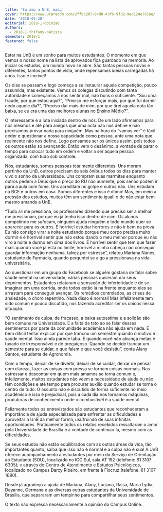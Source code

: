 ```yaml
---
title: 'Eu amo a UnB, mas…'
cover: https://www.ucarecdn.com/2ffbc207-84d8-43f6-9f32-9ec124e705ae/
date: '2018-05-28'
editorial: 2018-1-opiniao
authors:
  - 2018-1-thifany-batista
semester: 2018/1
featured: false
---
```

Estar na UnB é um sonho para muitos estudantes. O momento em que vemos o nosso nome na lista de aprovados fica guardado na memória. Ao iniciar os estudos, um mundo novo se abre. São tantas pessoas novas e diferentes, tantos pontos de vista, onde repensamos ideias carregadas há anos. Isso é incrível!



Os dias se passam e logo começa a se instaurar aquela competição, pouco assumida, mas existente. Vemos os colegas discutindo com tanta autoridade e começamos a nos sentir mal, não bons o suficiente. “Sou uma fraude, por que estou aqui?”, “Preciso me esforçar mais, por que fui dormir cedo aquele dia?”, “Preciso dar mais de mim, por que tirei aquela nota tão baixa, se eu era uma das melhores alunas no Ensino Médio?”.



O interessante é a luta iniciada dentro de nós. De um lado afirmamos para nós mesmos e até para amigos que uma nota não nos define e não precisamos provar nada para ninguém. Mas na hora do “vamos ver” é fácil ceder e questionar a nossa capacidade como pessoa, ante uma nota que realmente não nos define. Logo pensamos ser os únicos assim, pois todos os outros estão só avançando. Então vem o desânimo, a vontade de parar o tempo para colocar tudo em ordem e voltar a ser aquela pessoa organizada, com tudo sob controle.



Nós, estudantes, somos pessoas totalmente diferentes. Uns moram pertinho da UnB, outros precisam de seis ônibus todos os dias para manter vivo o sonho da universidade. Uns compram suas marmitas enquanto outros pedem a Deus que o preço do RU não aumente, pois senão podem ir para a aula com fome. Uns acreditam no golpe e outros não. Uns estudam na BCE e outros em casa. Somos diferentes e isso é ótimo! Mas, em meio a pressão dos estudos, muitos têm um sentimento igual: o de não estar bem mesmo amando a UnB.



“Tudo ali me pressiona, os professores dizendo que preciso ser a melhor me pressionam, porque eu já tenho isso dentro de mim. Os alunos competindo me sufocam, ninguém ajuda ninguém e todo mundo quer se aparecer para os outros. É horrível estudar horrores e não ir bem na prova. Eu não consigo virar a noite estudando porque meu corpo precisa muito dormir e é horrível sentir que não estou dando o meu melhor porque eu não viro a noite e durmo em cima dos livros. É horrível sentir que tem que fazer mais quando você já está no limite, horrível a minha cabeça não conseguir guardar informação nenhuma, talvez por estresse”, relatou Mariana Nunes, estudante de Farmácia, quando perguntei se algo a pressionava na vida universitária.



Ao questionar em um grupo do Facebook se alguém gostaria de falar sobre saúde mental na universidade, várias pessoas quiseram dar seus depoimentos. Estudantes relataram a sensação de inferioridade e de se imaginar em uma corrida, onde todos estão lá na frente enquanto eles se arrastam para conseguir avançar. Os remédios controlados, as crises de ansiedade, o choro repentino. Nada disso é normal! Mas infelizmente tem sido comum e pouco discutido, nos fazendo acreditar ser os únicos nessa situação.



“O sentimento de culpa, de fracasso, a baixa autoestima e a solidão são bem comuns na Universidade. E a falta de tato ao se falar desses sentimentos por parte da comunidade acadêmica não ajuda em nada. É bem difícil tentar explicar por que trancou um semestre quando o motivo é saúde mental. Isso ainda parece tabu. E quando você não alcança metas é taxado de irresponsável e de preguiçoso. Quando se decide trancar um semestre para se cuidar, o que falam é que você desistiu”, conta Alany Santos, estudante de Agronomia.



Com o tempo, deixar de se divertir, deixar de se cuidar, deixar de pensar com clareza, fazer as coisas com pressa se tornam coisas normais. Nos estressar e descontar em quem mais amamos se torna comum e, infelizmente, muitos estudantes não veem a necessidade de ajuda ou não têm condições e até tempo para procurar auxílio quando estudar se torna o centro de tudo. O assunto não é discutido de forma suficiente no meio acadêmico e isso é prejudicial, pois a cada dia nos tornamos máquinas, produtoras de conhecimento onde o combustível é a saúde mental.



Felizmente todos os entrevistados são estudantes que reconheceram a importância de ajuda especializada para enfrentar as dificuldades e aproveitar a UnB da melhor forma, usufruindo de suas infinitas oportunidades. Praticamente todos os relatos recebidos ressaltaram o amor pela Universidade de Brasília e a vontade de continuar lá, mesmo com as dificuldades.



Se seus estudos não estão equilibrados com as outras áreas da vida, tão importantes quanto, saiba que isso não é normal e a culpa não é sua! A UnB oferece acompanhamento a estudantes por meio do Serviço de Orientação ao Estudante (SOU), localizado no ICC  Sul, sala AT 152 (telefone: 61 3107 6305); e através do Centro de Atendimento e Estudos Psicológicos, localizado no Campus Darcy Ribeiro, em frente à Fiocruz (telefone: 61 3107 1680).



Desde já agradeço a ajuda de Mariana, Alany, Luciana, Raísa, Maria Lydia, Dayanne, Germana e as diversas outras estudantes da Universidade de Brasília, que separaram um tempinho para compartilhar seus sentimentos.



O texto não expressa necessariamente a opinião do Campus Online.

